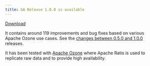 ```yaml
---
title: GA Release 1.0.0 is available
---
```

<!-- truncate -->
<!---
  Licensed under the Apache License, Version 2.0 (the "License");
  you may not use this file except in compliance with the License.
  You may obtain a copy of the License at

   http://www.apache.org/licenses/LICENSE-2.0

  Unless required by applicable law or agreed to in writing, software
  distributed under the License is distributed on an "AS IS" BASIS,
  WITHOUT WARRANTIES OR CONDITIONS OF ANY KIND, either express or implied.
  See the License for the specific language governing permissions and
  limitations under the License. See accompanying LICENSE file.
-->

[Download](https://ratis.apache.org/downloads.html)

It contains around 119 improvements and bug fixes based on various Apache Ozone use cases.
See the [changes between 0.5.0 and 1.0.0](https://github.com/apache/ratis/compare/ratis-0.5.0-rc0...ratis-1.0.0) releases.

It has been tested with [Apache Ozone](https://ozone.apache.org) where Apache Ratis is used to replicate raw data and to provide high availability. 

